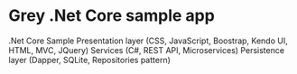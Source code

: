 # Grey .Net Core sample app
.Net Core Sample
Presentation layer (CSS, JavaScript, Boostrap, Kendo UI, HTML, MVC, JQuery)
Services (C#, REST API, Microservices)
Persistence layer (Dapper, SQLite, Repositories pattern)
